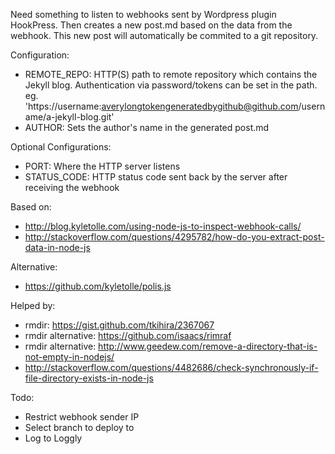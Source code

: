 Need something to listen to webhooks sent by Wordpress plugin HookPress. Then creates a new post.md based on the data from the webhook. This new post will automatically be commited to a git repository.

Configuration:
- REMOTE_REPO: HTTP(S) path to remote repository which contains the Jekyll blog. Authentication via password/tokens can be set in the path. eg. 'https://username:averylongtokengeneratedbygithub@github.com/username/a-jekyll-blog.git'
- AUTHOR: Sets the author's name in the generated post.md

Optional Configurations:
- PORT: Where the HTTP server listens
- STATUS_CODE: HTTP status code sent back by the server after receiving the webhook


Based on:
- http://blog.kyletolle.com/using-node-js-to-inspect-webhook-calls/
- http://stackoverflow.com/questions/4295782/how-do-you-extract-post-data-in-node-js

Alternative:
- https://github.com/kyletolle/polis.js

Helped by:
- rmdir: https://gist.github.com/tkihira/2367067
- rmdir alternative: https://github.com/isaacs/rimraf
- rmdir alternative: http://www.geedew.com/remove-a-directory-that-is-not-empty-in-nodejs/
- http://stackoverflow.com/questions/4482686/check-synchronously-if-file-directory-exists-in-node-js

Todo:
- Restrict webhook sender IP
- Select branch to deploy to
- Log to Loggly